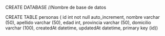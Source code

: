 CREATE DATABASE //Nombre de base de datos

CREATE TABLE personas (
id int not null auto_increment,
nombre varchar (50),
apellido varchar (50),
edad int,
provincia varchar (50),
domicilio varchar (100),
createdAt datetime,
updatedAt datetime,
primary key (id))